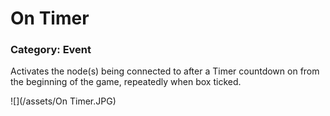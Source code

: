 # **On Timer**

### Category: Event

Activates the node\(s\) being connected to after a Timer countdown on from the beginning of the game, repeatedly when box ticked.

![](/assets/On Timer.JPG)




